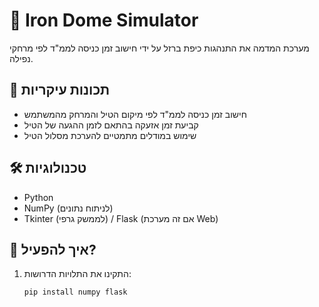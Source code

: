 # 🚀 Iron Dome Simulator

מערכת המדמה את התנהגות כיפת ברזל על ידי חישוב זמן כניסה לממ"ד לפי מרחקי נפילה.

## 🎯 תכונות עיקריות
- חישוב זמן כניסה לממ"ד לפי מיקום הטיל והמרחק מהמשתמש
- קביעת זמן אזעקה בהתאם לזמן ההגעה של הטיל
- שימוש במודלים מתמטיים להערכת מסלול הטיל

## 🛠️ טכנולוגיות
- Python
- NumPy (לניתוח נתונים)
- Tkinter (לממשק גרפי) / Flask (אם זה מערכת Web)

## 📌 איך להפעיל?
1. התקינו את התלויות הדרושות:
   ```sh
   pip install numpy flask
